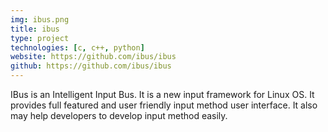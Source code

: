 ```yaml
---
img: ibus.png
title: ibus
type: project
technologies: [c, c++, python]
website: https://github.com/ibus/ibus
github: https://github.com/ibus/ibus
---
```


IBus is an Intelligent Input Bus. It is a new input framework for Linux OS.
It provides full featured and user friendly input method user interface.
It also may help developers to develop input method easily.
